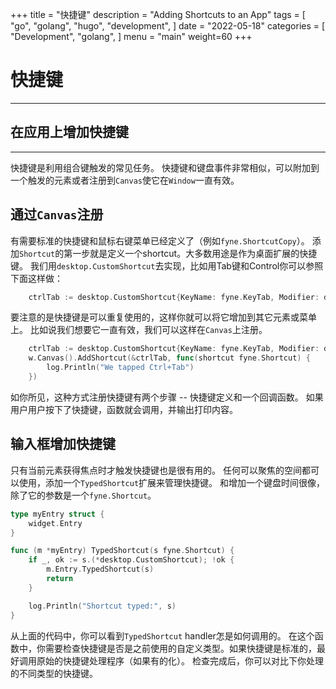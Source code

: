 +++
title = "快捷键"
description = "Adding Shortcuts to an App"
tags = [
    "go",
    "golang",
    "hugo",
    "development",
]
date = "2022-05-18"
categories = [
    "Development",
    "golang",
]
menu = "main"
weight=60
+++

# 快捷键
---
## 在应用上增加快捷键
---

快捷键是利用组合键触发的常见任务。
快捷键和键盘事件非常相似，可以附加到一个触发的元素或者注册到`Canvas`使它在`Window`一直有效。

## 通过`Canvas`注册

有需要标准的快捷键和鼠标右键菜单已经定义了（例如`fyne.ShortcutCopy`）。
添加`Shortcut`的第一步就是定义一个shortcut。大多数用途是作为桌面扩展的快捷键。
我们用`desktop.CustomShortcut`去实现，比如用Tab键和Control你可以参照下面这样做：

```go
	ctrlTab := desktop.CustomShortcut{KeyName: fyne.KeyTab, Modifier: desktop.ControlModifier}
```
要注意的是快捷键是可以重复使用的，这样你就可以将它增加到其它元素或菜单上。
比如说我们想要它一直有效，我们可以这样在`Canvas`上注册。

```go
	ctrlTab := desktop.CustomShortcut{KeyName: fyne.KeyTab, Modifier: desktop.ControlModifier}
	w.Canvas().AddShortcut(&ctrlTab, func(shortcut fyne.Shortcut) {
		log.Println("We tapped Ctrl+Tab")
	})
```
如你所见，这种方式注册快捷键有两个步骤 -- 快捷键定义和一个回调函数。
如果用户用户按下了快捷键，函数就会调用，并输出打印内容。

## 输入框增加快捷键

只有当前元素获得焦点时才触发快捷键也是很有用的。
任何可以聚焦的空间都可以使用，添加一个`TypedShortcut`扩展来管理快捷键。
和增加一个键盘时间很像，除了它的参数是一个`fyne.Shortcut`。

```go
type myEntry struct {
	widget.Entry
}

func (m *myEntry) TypedShortcut(s fyne.Shortcut) {
	if _, ok := s.(*desktop.CustomShortcut); !ok {
		m.Entry.TypedShortcut(s)
		return
	}

	log.Println("Shortcut typed:", s)
}
```
从上面的代码中，你可以看到`TypedShortcut` handler怎是如何调用的。
在这个函数中，你需要检查快捷键是否是之前使用的自定义类型。如果快捷键是标准的，最好调用原始的快捷键处理程序（如果有的化）。
检查完成后，你可以对比下你处理的不同类型的快捷键。